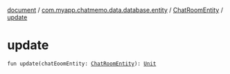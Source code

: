[document](../../index.md) / [com.myapp.chatmemo.data.database.entity](../index.md) / [ChatRoomEntity](index.md) / [update](./update.md)

# update

`fun update(chatEoomEntity: `[`ChatRoomEntity`](index.md)`): `[`Unit`](https://kotlinlang.org/api/latest/jvm/stdlib/kotlin/-unit/index.html)